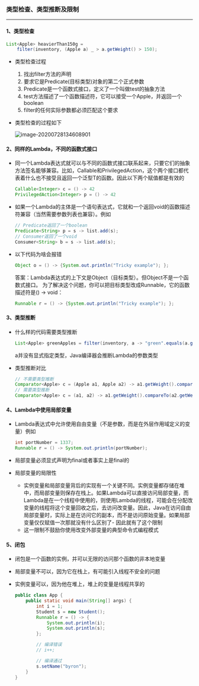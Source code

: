 ### 类型检查、类型推断及限制

---

#### 1、类型检查

```java
List<Apple> heavierThan150g = 
    filter(inventory, (Apple a) _ > a.getWeight() > 150);
```

- 类型检查过程

  1.  找出filter方法的声明
  2. 要求它是Predicate<Apple>(目标类型)对象的第二个正式参数
  3. Predicate<Apple>是一个函数式接口，定义了一个叫做test的抽象方法
  4. test方法描述了一个函数描述符，它可以接受一个Apple，并返回一个boolean
  5. filter的任何实际参数都必须匹配这个要求

- 类型检查的过程如下

  ![image-20200728134608901](https://ali-oss-file-bucket.oss-cn-shanghai.aliyuncs.com/image-20200728134608901.png)

#### 2、同样的Lambda，不同的函数式接口

- 同一个Lambda表达式就可以与不同的函数式接口联系起来，只要它们的抽象方法签名能够兼容。比如，Callable和PrivilegedAction，这个两个接口都代表着什么也不接受且返回一个泛型T的函数。因此以下两个赋值都是有效的
  ```java
  Callable<Integer> c = () -> 42
  PrivilegedAction<Integer> p = () -> 42
  ```

- 如果一个Lambda的主体是一个语句表达式，它就和一个返回void的函数描述符兼容（当然需要参数列表也兼容）。例如

  ```java
  // Predicate返回了一个boolean
  Predicate<String> p = s -> list.add(s);
  // Consumer返回了一个void
  Consumer<String> b = s -> list.add(s);
  ```

- 以下代码为啥会报错

  ```java
  Object o = () -> {System.out.println("Tricky example"); };
  ```

  答案：Lambda表达式的上下文是Object（目标类型）。但Object不是一个函数式接口。
  为了解决这个问题，你可以把目标类型改成Runnable，它的函数描述符是() -> void：

  ```java
  Runnable r = () -> {System.out.println("Tricky example"); };
  ```

#### 3、类型推断

- 什么样的代码需要类型推断

  ```java
  List<Apple> greenApples = filter(inventory, a -> "green".equals(a.getColor()));
  ```

  a并没有显式指定类型，Java编译器会推断Lambda的参数类型

- 类型推断对比

  ```java
  // 不需要类型推断
  Comparator<Apple> c = (Apple a1, Apple a2) -> a1.getWeight().compareTo(a2.getWeight());
  // 需要类型推断
  Comparator<Apple> c = (a1, a2) -> a1.getWeight().compareTo(a2.getWeight());
  ```

#### 4、Lambda中使用局部变量

- Lambda表达式中允许使用自由变量（不是参数，而是在外层作用域定义的变量）例如

  ```java
  int portNumber = 1337;
  Runnable r = () -> System.out.println(portNumber);
  ```

- 局部变量必须显式声明为final或者事实上是final的

- 局部变量的局限性

  - 实例变量和局部变量背后的实现有一个关键不同。实例变量都存储在堆中，而局部变量则保存在栈上。如果Lambda可以直接访问局部变量，而Lambda是在一个线程中使用的，则使用Lambda的线程，可能会在分配改变量的线程将这个变量回收之后，去访问改变量。因此，Java在访问自由局部变量时，实际上是在访问它的副本，而不是访问原始变量。如果局部变量仅仅赋值一次那就没有什么区别了- 因此就有了这个限制
  - 这一限制不鼓励你使用改变外部变量的典型命令式编程模式

#### 5、闭包

- 闭包是一个函数的实例，并可以无限的访问那个函数的非本地变量

- 局部变量不可以，因为它在栈上，有可能引入线程不安全的问题

- 实例变量可以，因为他在堆上，堆上的变量是线程共享的

  ```java
  public class App {
      public static void main(String[] args) {
          int i = 1;
          Student s = new Student();
          Runnable r = () -> {
              System.out.println(i);
              System.out.println(s);
          };
  
          // 编译错误
          // i++;
  
          // 编译通过
          s.setName("byron");
      }
  }
  ```